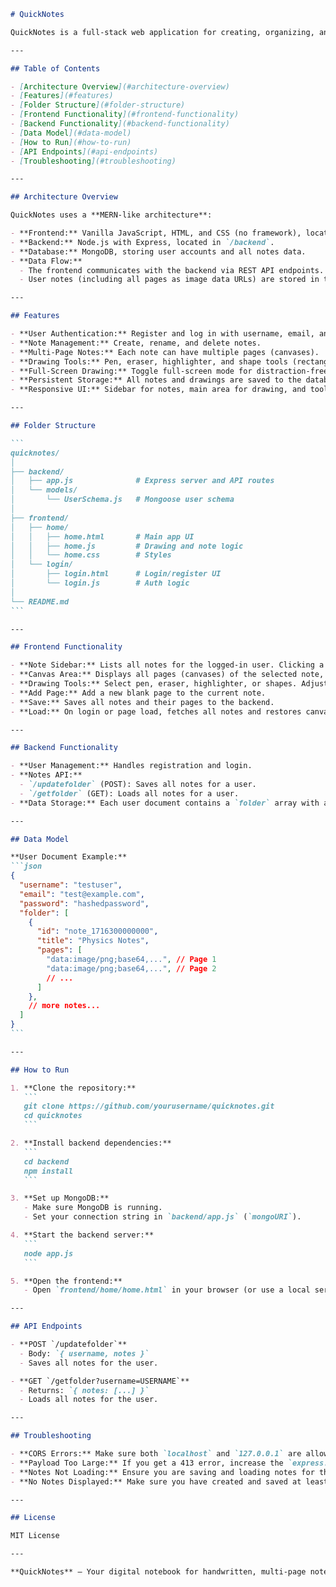 ````markdown
# QuickNotes

QuickNotes is a full-stack web application for creating, organizing, and drawing on digital notes with multiple pages per note. It supports user authentication, persistent storage, and a rich drawing interface with pen, eraser, highlighter, and shape tools.

---

## Table of Contents

- [Architecture Overview](#architecture-overview)
- [Features](#features)
- [Folder Structure](#folder-structure)
- [Frontend Functionality](#frontend-functionality)
- [Backend Functionality](#backend-functionality)
- [Data Model](#data-model)
- [How to Run](#how-to-run)
- [API Endpoints](#api-endpoints)
- [Troubleshooting](#troubleshooting)

---

## Architecture Overview

QuickNotes uses a **MERN-like architecture**:

- **Frontend:** Vanilla JavaScript, HTML, and CSS (no framework), located in `/frontend`.
- **Backend:** Node.js with Express, located in `/backend`.
- **Database:** MongoDB, storing user accounts and all notes data.
- **Data Flow:**  
  - The frontend communicates with the backend via REST API endpoints.
  - User notes (including all pages as image data URLs) are stored in the MongoDB database under each user document.

---

## Features

- **User Authentication:** Register and log in with username, email, and password.
- **Note Management:** Create, rename, and delete notes.
- **Multi-Page Notes:** Each note can have multiple pages (canvases).
- **Drawing Tools:** Pen, eraser, highlighter, and shape tools (rectangle, circle, line).
- **Full-Screen Drawing:** Toggle full-screen mode for distraction-free drawing.
- **Persistent Storage:** All notes and drawings are saved to the database and loaded on login.
- **Responsive UI:** Sidebar for notes, main area for drawing, and toolbars for controls.

---

## Folder Structure

```
quicknotes/
│
├── backend/
│   ├── app.js              # Express server and API routes
│   └── models/
│       └── UserSchema.js   # Mongoose user schema
│
├── frontend/
│   ├── home/
│   │   ├── home.html       # Main app UI
│   │   ├── home.js         # Drawing and note logic
│   │   └── home.css        # Styles
│   └── login/
│       ├── login.html      # Login/register UI
│       └── login.js        # Auth logic
│
└── README.md
```

---

## Frontend Functionality

- **Note Sidebar:** Lists all notes for the logged-in user. Clicking a note loads all its pages.
- **Canvas Area:** Displays all pages (canvases) of the selected note, scrollable vertically.
- **Drawing Tools:** Select pen, eraser, highlighter, or shapes. Adjust pen width and color.
- **Add Page:** Add a new blank page to the current note.
- **Save:** Saves all notes and their pages to the backend.
- **Load:** On login or page load, fetches all notes and restores canvases from the backend.

---

## Backend Functionality

- **User Management:** Handles registration and login.
- **Notes API:**
  - `/updatefolder` (POST): Saves all notes for a user.
  - `/getfolder` (GET): Loads all notes for a user.
- **Data Storage:** Each user document contains a `folder` array with all notes, each note containing an array of page images (as data URLs).

---

## Data Model

**User Document Example:**
```json
{
  "username": "testuser",
  "email": "test@example.com",
  "password": "hashedpassword",
  "folder": [
    {
      "id": "note_1716300000000",
      "title": "Physics Notes",
      "pages": [
        "data:image/png;base64,...", // Page 1
        "data:image/png;base64,...", // Page 2
        // ...
      ]
    },
    // more notes...
  ]
}
```

---

## How to Run

1. **Clone the repository:**
   ```
   git clone https://github.com/yourusername/quicknotes.git
   cd quicknotes
   ```

2. **Install backend dependencies:**
   ```
   cd backend
   npm install
   ```

3. **Set up MongoDB:**
   - Make sure MongoDB is running.
   - Set your connection string in `backend/app.js` (`mongoURI`).

4. **Start the backend server:**
   ```
   node app.js
   ```

5. **Open the frontend:**
   - Open `frontend/home/home.html` in your browser (or use a local server for CORS).

---

## API Endpoints

- **POST `/updatefolder`**
  - Body: `{ username, notes }`
  - Saves all notes for the user.

- **GET `/getfolder?username=USERNAME`**
  - Returns: `{ notes: [...] }`
  - Loads all notes for the user.

---

## Troubleshooting

- **CORS Errors:** Make sure both `localhost` and `127.0.0.1` are allowed in backend CORS settings.
- **Payload Too Large:** If you get a 413 error, increase the `express.json({ limit: '50mb' })` limit.
- **Notes Not Loading:** Ensure you are saving and loading notes for the same username, and that the backend returns the correct data structure.
- **No Notes Displayed:** Make sure you have created and saved at least one note.

---

## License

MIT License

---

**QuickNotes** – Your digital notebook for handwritten, multi-page notes!
````